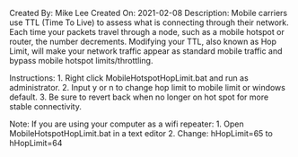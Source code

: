 Created By: Mike Lee
Created On: 2021-02-08
Description: 
	Mobile carriers use TTL (Time To Live) to assess what is connecting through their network.
	Each time your packets travel through a node, such as a mobile hotspot or router, the number 
	decrements. Modifying your TTL, also known as Hop Limit, will make your network traffic 
	appear as standard mobile traffic and bypass mobile hotspot limits/throttling.

Instructions:
	1. Right click MobileHotspotHopLimit.bat and run as administrator.
	2. Input y or n to change hop limit to mobile limit or windows default.
	3. Be sure to revert back when no longer on hot spot for more stable connectivity.

Note:
	If you are using your computer as a wifi repeater:
		1. Open MobileHotspotHopLimit.bat in a text editor
		2. Change:
			hHopLimit=65 to hHopLimit=64